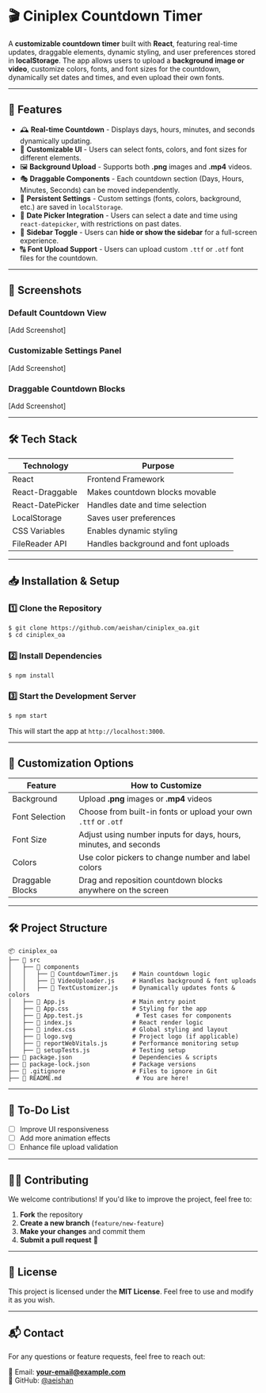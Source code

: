 # 🎬 Ciniplex Countdown Timer

A **customizable countdown timer** built with **React**, featuring real-time updates, draggable elements, dynamic styling, and user preferences stored in **localStorage**. The app allows users to upload a **background image or video**, customize colors, fonts, and font sizes for the countdown, dynamically set dates and times, and even upload their own fonts.

---

## 🚀 Features

- 🕰 **Real-time Countdown** - Displays days, hours, minutes, and seconds dynamically updating.
- 🎨 **Customizable UI** - Users can select fonts, colors, and font sizes for different elements.
- 🖼 **Background Upload** - Supports both **.png** images and **.mp4** videos.
- 🎭 **Draggable Components** - Each countdown section (Days, Hours, Minutes, Seconds) can be moved independently.
- 💾 **Persistent Settings** - Custom settings (fonts, colors, background, etc.) are saved in `localStorage`.
- 📅 **Date Picker Integration** - Users can select a date and time using `react-datepicker`, with restrictions on past dates.
- 📏 **Sidebar Toggle** - Users can **hide or show the sidebar** for a full-screen experience.
- 🔠 **Font Upload Support** - Users can upload custom `.ttf` or `.otf` font files for the countdown.

---

## 📸 Screenshots

### **Default Countdown View**

[Add Screenshot]

### **Customizable Settings Panel**

[Add Screenshot]

### **Draggable Countdown Blocks**

[Add Screenshot]

---

## 🛠 Tech Stack

| **Technology**   | **Purpose**                     |
| ---------------- | ------------------------------- |
| React            | Frontend Framework              |
| React-Draggable  | Makes countdown blocks movable  |
| React-DatePicker | Handles date and time selection |
| LocalStorage     | Saves user preferences          |
| CSS Variables    | Enables dynamic styling         |
| FileReader API   | Handles background and font uploads |

---

## 📥 Installation & Setup

### **1️⃣ Clone the Repository**

```sh
$ git clone https://github.com/aeishan/ciniplex_oa.git
$ cd ciniplex_oa
```

### **2️⃣ Install Dependencies**

```sh
$ npm install
```

### **3️⃣ Start the Development Server**

```sh
$ npm start
```

This will start the app at `http://localhost:3000`.

---

## 🎨 Customization Options

| Feature          | How to Customize                                                 |
| ---------------- | ---------------------------------------------------------------- |
| Background       | Upload **.png** images or **.mp4** videos                        |
| Font Selection   | Choose from built-in fonts or upload your own `.ttf` or `.otf`   |
| Font Size        | Adjust using number inputs for days, hours, minutes, and seconds |
| Colors           | Use color pickers to change number and label colors              |
| Draggable Blocks | Drag and reposition countdown blocks anywhere on the screen      |

---

## 🛠 Project Structure

```plaintext
📦 ciniplex_oa
├── 📂 src
│   ├── 📂 components
│   │   ├── 📄 CountdownTimer.js    # Main countdown logic
│   │   ├── 📄 VideoUploader.js     # Handles background & font uploads
│   │   ├── 📄 TextCustomizer.js    # Dynamically updates fonts & colors
│   ├── 📄 App.js                   # Main entry point
│   ├── 📄 App.css                  # Styling for the app
│   ├── 📄 App.test.js               # Test cases for components
│   ├── 📄 index.js                 # React render logic
│   ├── 📄 index.css                # Global styling and layout
│   ├── 📄 logo.svg                 # Project logo (if applicable)
│   ├── 📄 reportWebVitals.js       # Performance monitoring setup
│   ├── 📄 setupTests.js            # Testing setup
├── 📄 package.json                 # Dependencies & scripts
├── 📄 package-lock.json            # Package versions
├── 📄 .gitignore                   # Files to ignore in Git
├── 📄 README.md                     # You are here!
```

---

## 📝 To-Do List

- [ ] Improve UI responsiveness
- [ ] Add more animation effects
- [ ] Enhance file upload validation

---

## 👨‍💻 Contributing

We welcome contributions! If you'd like to improve the project, feel free to:

1. **Fork** the repository
2. **Create a new branch** (`feature/new-feature`)
3. **Make your changes** and commit them
4. **Submit a pull request** 🚀

---

## 📜 License

This project is licensed under the **MIT License**. Feel free to use and modify it as you wish.

---

## 📬 Contact

For any questions or feature requests, feel free to reach out:

📧 Email: [**your-email@example.com**](mailto:your-email@example.com)  
🐙 GitHub: [@aeishan](https://github.com/aeishan)

